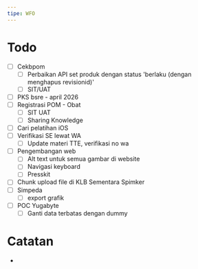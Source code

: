 ```yaml
---
tipe: WFO
---
```

# Todo
- [ ] Cekbpom
	- [ ] Perbaikan API set produk dengan status 'berlaku (dengan menghapus revisionid)'
	- [ ] SIT/UAT
- [ ] PKS bsre - april 2026
- [ ] Registrasi POM - Obat
	- [ ] SIT UAT
	- [ ] Sharing Knowledge
- [ ] Cari pelatihan iOS
- [ ] Verifikasi SE lewat WA
	- [ ] Update materi TTE, verifikasi no wa
- [ ] Pengembangan web
	- [ ] Alt text untuk semua gambar di website
	- [ ] Navigasi keyboard
	- [ ] Presskit
- [ ] Chunk upload file di KLB Sementara Spimker
- [ ] Simpeda
	- [ ] export grafik
- [ ] POC Yugabyte
	- [ ] Ganti data terbatas dengan dummy
# Catatan
- 